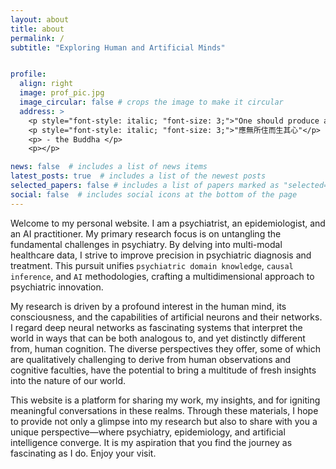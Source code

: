 ```yaml
---
layout: about
title: about
permalink: /
subtitle: "Exploring Human and Artificial Minds"


profile:
  align: right
  image: prof_pic.jpg
  image_circular: false # crops the image to make it circular
  address: >
    <p style="font-style: italic; "font-size: 3;">"One should produce a mind that dwells nowhere."</p>
    <p style="font-style: italic; "font-size: 3;">"應無所住而生其心"</p>
    <p> - the Buddha </p>
    <p></p>

news: false  # includes a list of news items
latest_posts: true  # includes a list of the newest posts
selected_papers: false # includes a list of papers marked as "selected={true}"
social: false  # includes social icons at the bottom of the page
---
```


Welcome to my personal website. I am a psychiatrist, an epidemiologist, and an AI practitioner. My primary research focus is on untangling the fundamental challenges in psychiatry. By delving into multi-modal healthcare data, I strive to improve precision in psychiatric diagnosis and treatment. This pursuit unifies `psychiatric domain knowledge`, `causal inference`, and `AI` methodologies, crafting a multidimensional approach to psychiatric innovation.

My research is driven by a profound interest in the human mind, its consciousness, and the capabilities of artificial neurons and their networks. I regard deep neural networks as fascinating systems that interpret the world in ways that can be both analogous to, and yet distinctly different from, human cognition. The diverse perspectives they offer, some of which are qualitatively challenging to derive from human observations and cognitive faculties, have the potential to bring a multitude of fresh insights into the nature of our world.

This website is a platform for sharing my work, my insights, and for igniting meaningful conversations in these realms. Through these materials, I hope to provide not only a glimpse into my research but also to share with you a unique perspective—where psychiatry, epidemiology, and artificial intelligence converge. It is my aspiration that you find the journey as fascinating as I do. Enjoy your visit.

